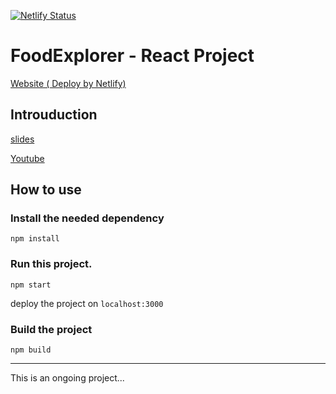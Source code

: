 [![Netlify Status](https://api.netlify.com/api/v1/badges/1b41d728-6b0a-40c4-a641-841ea2850edd/deploy-status)](https://app.netlify.com/sites/foodexplorer/deploys)
# FoodExplorer - React Project 

[Website ( Deploy by Netlify)](
    https://foodexplorer.netlify.app
)
## Introuduction
[slides](https://docs.google.com/presentation/d/1Uuv30ZmYsbt06fvm4i2v6ZFAeTYccs3gRowZyYilUS4/edit#slide=id.p)

[Youtube](https://youtu.be/Cu9txd9VsfQ)

## How to use

### Install the needed dependency
`npm install` 

### Run this project.
`npm start`

deploy the project on `localhost:3000`

### Build the project
`npm build` 

---
This is an ongoing project...